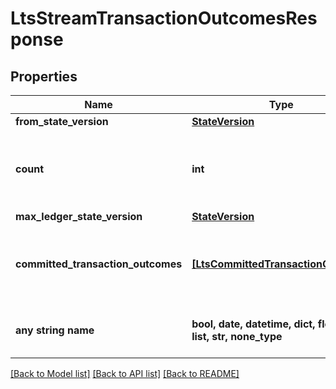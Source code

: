 # LtsStreamTransactionOutcomesResponse


## Properties
Name | Type | Description | Notes
------------ | ------------- | ------------- | -------------
**from_state_version** | [**StateVersion**](StateVersion.md) |  | 
**count** | **int** | An integer between &#x60;0&#x60; and &#x60;10000&#x60;, giving the total count of transactions in the returned response | 
**max_ledger_state_version** | [**StateVersion**](StateVersion.md) |  | 
**committed_transaction_outcomes** | [**[LtsCommittedTransactionOutcome]**](LtsCommittedTransactionOutcome.md) | A committed transaction outcomes list starting from the &#x60;from_state_version&#x60; (inclusive). | 
**any string name** | **bool, date, datetime, dict, float, int, list, str, none_type** | any string name can be used but the value must be the correct type | [optional]

[[Back to Model list]](../README.md#documentation-for-models) [[Back to API list]](../README.md#documentation-for-api-endpoints) [[Back to README]](../README.md)



